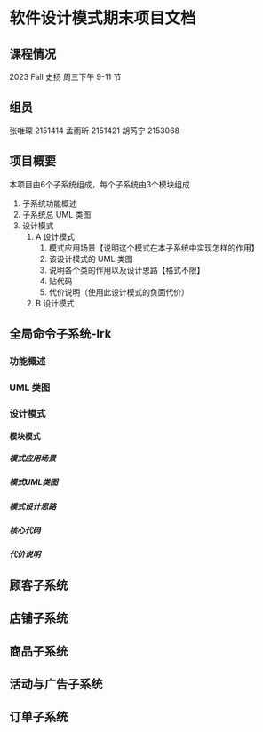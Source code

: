 # 软件设计模式期末项目文档

## 课程情况
2023 Fall 史扬 周三下午 9-11 节
## 组员
 张唯琛 2151414
 孟雨昕 2151421
 胡芮宁 2153068

## 项目概要

本项目由6个子系统组成，每个子系统由3个模块组成
1. 子系统功能概述
2. 子系统总 UML 类图
3. 设计模式
    1. A 设计模式
        1. 模式应用场景【说明这个模式在本子系统中实现怎样的作用】
        2. 该设计模式的 UML 类图
        3. 说明各个类的作用以及设计思路【格式不限】
        4. 贴代码
        5. 代价说明（使用此设计模式的负面代价）
   1. B 设计模式

## 全局命令子系统-lrk

### 功能概述

### UML 类图

### 设计模式
#### 模块模式
##### 模式应用场景
##### 模式UML类图
##### 模式设计思路
##### 核心代码
##### 代价说明


## 顾客子系统

## 店铺子系统

## 商品子系统

## 活动与广告子系统

## 订单子系统
